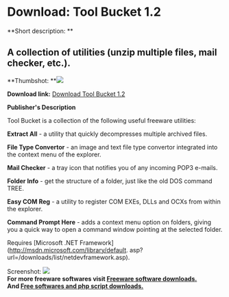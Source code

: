 # Download: Tool Bucket 1.2

**Short description: **

## A collection of utilities (unzip multiple files, mail checker, etc.).

  
**Thumbshot: **![](http://www.freewarefiles.com/screenshot/toolbucket_md.jpg)   
  
**Download link:** [Download Tool Bucket 1.2](http://freesoftwares.boysofts.com/Tool-Bucket_program_11008.html)  
  

**Publisher's Description**  
  

Tool Bucket is a collection of the following useful freeware utilities:

**Extract All** \- a utility that quickly decompresses multiple archived files.

**File Type Convertor** \- an image and text file type convertor integrated into the context menu of the explorer.

**Mail Checker** \- a tray icon that notifies you of any incoming POP3 e-mails.

**Folder Info** \- get the structure of a folder, just like the old DOS command TREE.

**Easy COM Reg** \- a utility to register COM EXEs, DLLs and OCXs from within the explorer.

**Command Prompt Here** \- adds a context menu option on folders, giving you a quick way to open a command window pointing at the selected folder.

Requires [Microsoft .NET Framework](http://msdn.microsoft.com/library/default.
asp?url=/downloads/list/netdevframework.asp).

  
  
Screenshot: ![](http://www.freewarefiles.com/screenshot/toolbucket.jpg)  
**For more freeware softwares visit [Freeware software downloads.](http://freesoftwares.boysofts.com/)**   
**And [Free softwares and php script downloads.](http://www.boysofts.com/)**

